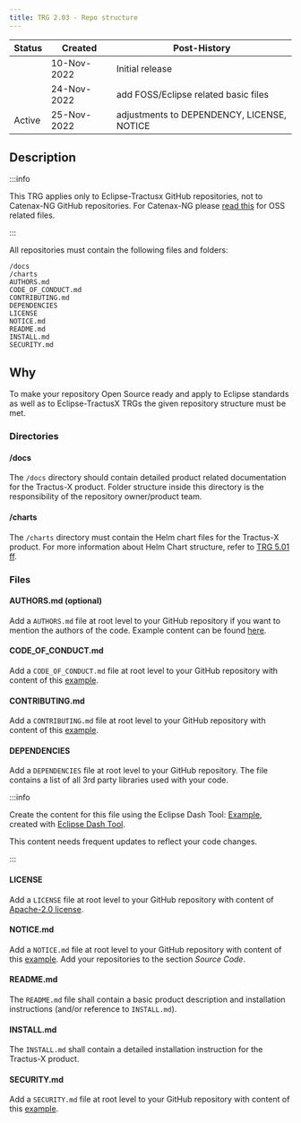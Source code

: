 ```yaml
---
title: TRG 2.03 - Repo structure
---
```


 | Status | Created     | Post-History                               |
|--------|-------------|--------------------------------------------|
|        | 10-Nov-2022 | Initial release                            |
|        | 24-Nov-2022 | add FOSS/Eclipse related basic files       |
| Active | 25-Nov-2022 | adjustments to DEPENDENCY, LICENSE, NOTICE |

## Description

:::info

This TRG applies only to Eclipse-Tractusx GitHub repositories, not to Catenax-NG GitHub repositories. For Catenax-NG
please [read this](https://github.com/catenax-ng/foss-example#readme) for OSS related files.

:::

All repositories must contain the following files and folders:

```shell
/docs
/charts
AUTHORS.md
CODE_OF_CONDUCT.md
CONTRIBUTING.md
DEPENDENCIES
LICENSE
NOTICE.md
README.md
INSTALL.md
SECURITY.md
```

## Why

To make your repository Open Source ready and apply to Eclipse standards as well as to Eclipse-TractusX TRGs the
given repository structure must be met.

### Directories

#### /docs

The `/docs` directory should contain detailed product related documentation for the Tractus-X product. Folder structure
inside this directory is the responsibility of the repository owner/product team.

#### /charts

The `/charts` directory must contain the Helm chart files for the Tractus-X product. For more information about Helm
Chart structure, refer to [TRG 5.01 ff](../trg-5/trg-5-1).

### Files

#### AUTHORS.md (optional)

Add a `AUTHORS.md` file at root level to your GitHub repository if you want to mention the authors of the code. Example
content can be found [here](assets/AUTHORS.txt).

#### CODE_OF_CONDUCT.md

Add a `CODE_OF_CONDUCT.md` file at root level to your GitHub repository with content of
this [example](assets/CODE_OF_CONDUCT.txt).

#### CONTRIBUTING.md

Add a `CONTRIBUTING.md` file at root level to your GitHub repository with content of
this [example](assets/CONTRIBUTING.txt).

#### DEPENDENCIES

Add a `DEPENDENCIES` file at root level to your GitHub repository. The file contains a list of all 3rd party libraries
used with your code.

:::info

Create the content for this file using the Eclipse Dash
Tool: [Example](https://github.com/eclipse-tractusx/sldt-semantic-hub/blob/main/DEPENDENCIES), created
with [Eclipse Dash Tool](https://github.com/eclipse/dash-licenses#readme).

This content needs frequent updates to reflect your code changes.

:::

#### LICENSE

Add a `LICENSE` file at root level to your GitHub repository with content
of [Apache-2.0 license](https://www.apache.org/licenses/LICENSE-2.0.txt).

#### NOTICE.md

Add a `NOTICE.md` file at root level to your GitHub repository with content of this [example](assets/NOTICE.txt). Add
your repositories to the section _Source Code_.

#### README.md

The `README.md` file shall contain a basic product description and installation instructions (and/or reference
to `INSTALL.md`).

#### INSTALL.md

The `INSTALL.md` shall contain a detailed installation instruction for the Tractus-X product.

#### SECURITY.md

Add a `SECURITY.md` file at root level to your GitHub repository with content of this [example](assets/SECURITY.txt).
